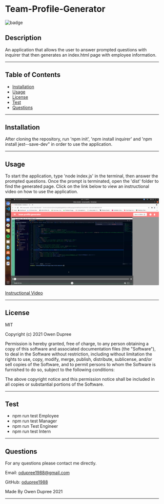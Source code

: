 # Team-Profile-Generator

![badge](https://img.shields.io/badge/License-MIT-brightgreen)

## Description

An application that allows the user to answer prompted questions with inquirer that then
generates an index.html page with employee information.

---

## Table of Contents

- [Installation](#installation)
- [Usage](#usage)
- [License](#license)
- [Test](#test)
- [Questions](#questions)

---

## Installation

After cloning the repository, run 'npm init', 'npm install inquirer' and 'npm install
jest--save-dev" in order to use the application.

---

## Usage

To start the application, type 'node index.js' in the terminal, then answer the
prompted questions. Once the prompt is terminated, open the 'dist'
folder to find the generated page. Click on the link below to view an instructional
video on how to use the application.

![](images/Team-Profile-Generator001.png)

[Instructional Video](https://drive.google.com/file/d/1DTI3bDc6uePfmTgQrjVFI44SA1wQ1JYi/preview)

---

## License

MIT

Copyright (c) 2021 Owen Dupree

Permission is hereby granted, free of charge, to any person obtaining a copy
of this software and associated documentation files (the "Software"), to deal
in the Software without restriction, including without limitation the rights
to use, copy, modify, merge, publish, distribute, sublicense, and/or sell
copies of the Software, and to permit persons to whom the Software is
furnished to do so, subject to the following conditions:

The above copyright notice and this permission notice shall be included in all
copies or substantial portions of the Software.

---

## Test

- npm run test Employee
- npm run test Manager
- npm run Test Engineer
- npm run test Intern

---

## Questions

For any questions please contact me directly.

Email: <odupree1988@gmail.com>

GitHub: [odupree1988](https://github.com/odupree1988)

Made By Owen Dupree 2021

---
